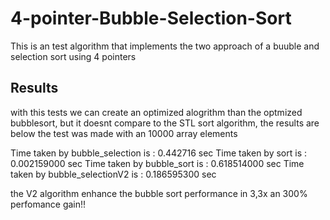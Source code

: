 # 4-pointer-Bubble-Selection-Sort

This is an test algorithm that implements the two approach of a buuble and selection sort using 4 pointers

## Results

with this tests we can create an optimized alogrithm than the optmized bubblesort,
but it doesnt compare to the STL sort algorithm, the results are below the test was made with an 10000 array elements

Time taken by bubble_selection is : 0.442716 sec
Time taken by sort is : 0.002159000 sec
Time taken by bubble_sort is : 0.618514000 sec
Time taken by bubble_selectionV2 is : 0.186595300 sec

the V2 algorithm enhance the bubble sort performance in 3,3x an 300% perfomance gain!!
